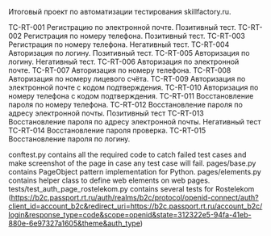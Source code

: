 Итоговый проект по автоматизации тестирования skillfactory.ru.

TC-RT-001 Регистрацию по электронной почте. Позитивный тест.
TC-RT-002 Регистрация по номеру телефона. Позитивный тест.
TC-RT-003 Регистрация по номеру телефона. Негативный тест.
TC-RT-004 Авторизация по логину. Позитивный тест.
TC-RT-005 Авторизация по логину. Негативный тест.
TC-RT-006 Авторизация по электронной почте.
TC-RT-007 Авторизация по номеру телефона.
TC-RT-008 Авторизация по номеру лицевого счёта.
TC-RT-009 Авторизация по электронной почте с кодом подтверждения.
TC-RT-010 Авторизация по номеру телефона с кодом подтверждения.
TC-RT-011 Восстановление пароля по номеру телефона.
TC-RT-012 Восстановление пароля по адресу электронной почты. Позитивный тест
TC-RT-013 Восстановление пароля по адресу электронной почты. Негативный тест
TC-RT-014 Восстановление пароля проверка.
TC-RT-015 Восстановление пароля по логину.

conftest.py contains all the required code to catch failed test cases and make screenshot of the page in case any test case will fail.
pages/base.py contains PageObject pattern implementation for Python.
pages/elements.py contains helper class to define web elements on web pages.
tests/test_auth_page_rostelekom.py contains several tests for Rostelekom (https://b2c.passport.rt.ru/auth/realms/b2c/protocol/openid-connect/auth?client_id=account_b2c&redirect_uri=https://b2c.passport.rt.ru/account_b2c/login&response_type=code&scope=openid&state=312322e5-94fa-41eb-880e-6e97327a1605&theme&auth_type)
